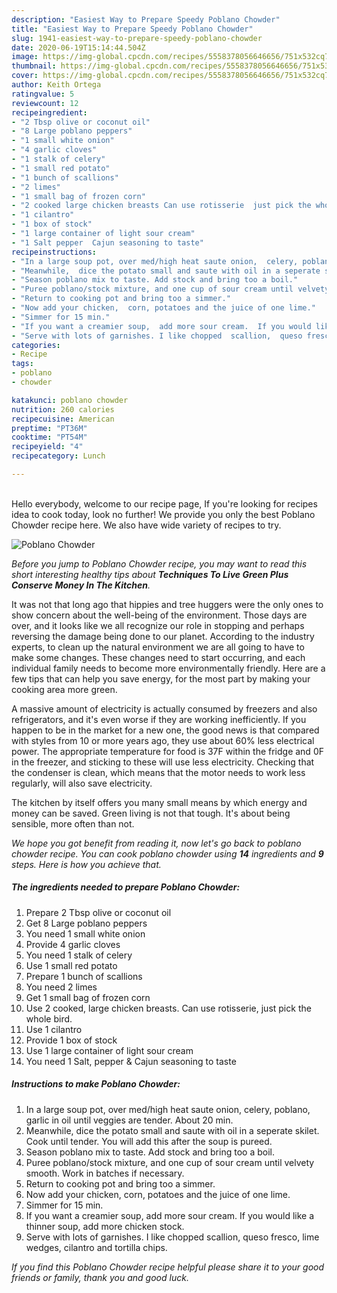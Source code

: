 ```yaml
---
description: "Easiest Way to Prepare Speedy Poblano Chowder"
title: "Easiest Way to Prepare Speedy Poblano Chowder"
slug: 1941-easiest-way-to-prepare-speedy-poblano-chowder
date: 2020-06-19T15:14:44.504Z
image: https://img-global.cpcdn.com/recipes/5558378056646656/751x532cq70/poblano-chowder-recipe-main-photo.jpg
thumbnail: https://img-global.cpcdn.com/recipes/5558378056646656/751x532cq70/poblano-chowder-recipe-main-photo.jpg
cover: https://img-global.cpcdn.com/recipes/5558378056646656/751x532cq70/poblano-chowder-recipe-main-photo.jpg
author: Keith Ortega
ratingvalue: 5
reviewcount: 12
recipeingredient:
- "2 Tbsp olive or coconut oil"
- "8 Large poblano peppers"
- "1 small white onion"
- "4 garlic cloves"
- "1 stalk of celery"
- "1 small red potato"
- "1 bunch of scallions"
- "2 limes"
- "1 small bag of frozen corn"
- "2 cooked large chicken breasts Can use rotisserie  just pick the whole bird"
- "1 cilantro"
- "1 box of stock"
- "1 large container of light sour cream"
- "1 Salt pepper  Cajun seasoning to taste"
recipeinstructions:
- "In a large soup pot, over med/high heat saute onion,  celery, poblano,  garlic in oil until veggies are tender.  About 20 min."
- "Meanwhile,  dice the potato small and saute with oil in a seperate skilet. Cook until tender.  You will add this after the soup is pureed."
- "Season poblano mix to taste. Add stock and bring too a boil."
- "Puree poblano/stock mixture, and one cup of sour cream until velvety smooth.  Work in batches if necessary."
- "Return to cooking pot and bring too a simmer."
- "Now add your chicken,  corn, potatoes and the juice of one lime."
- "Simmer for 15 min."
- "If you want a creamier soup,  add more sour cream.  If you would like a thinner soup, add more chicken stock."
- "Serve with lots of garnishes. I like chopped  scallion,  queso fresco, lime wedges,  cilantro and tortilla chips."
categories:
- Recipe
tags:
- poblano
- chowder

katakunci: poblano chowder 
nutrition: 260 calories
recipecuisine: American
preptime: "PT36M"
cooktime: "PT54M"
recipeyield: "4"
recipecategory: Lunch

---
```

<br>
Hello everybody, welcome to our recipe page, If you're looking for recipes idea to cook today, look no further! We provide you only the best Poblano Chowder recipe here. We also have wide variety of recipes to try.
<br>


![Poblano Chowder](https://img-global.cpcdn.com/recipes/5558378056646656/751x532cq70/poblano-chowder-recipe-main-photo.jpg)

<i>Before you jump to Poblano Chowder recipe, you may want to read this short interesting healthy tips about 
<strong>Techniques To Live Green Plus Conserve Money In The Kitchen</strong>.</i>
</br>

It was not that long ago that hippies and tree huggers were the only ones to show concern about the well-being of the environment. Those days are over, and it looks like we all recognize our role in stopping and perhaps reversing the damage being done to our planet. According to the industry experts, to clean up the natural environment we are all going to have to make some changes. These changes need to start occurring, and each individual family needs to become more environmentally friendly. Here are a few tips that can help you save energy, for the most part by making your cooking area more green.

A massive amount of electricity is actually consumed by freezers and also refrigerators, and it's even worse if they are working inefficiently. If you happen to be in the market for a new one, the good news is that compared with styles from 10 or more years ago, they use about 60% less electrical power. The appropriate temperature for food is 37F within the fridge and 0F in the freezer, and sticking to these will use less electricity. Checking that the condenser is clean, which means that the motor needs to work less regularly, will also save electricity.

The kitchen by itself offers you many small means by which energy and money can be saved. Green living is not that tough. It's about being sensible, more often than not.


<i>We hope you got benefit from reading it, now let's go back to poblano chowder recipe. You can cook poblano chowder using <strong>14</strong> ingredients and <strong>9</strong> steps. Here is how you achieve that.
</i>

##### The ingredients needed to prepare Poblano Chowder:

1. Prepare 2 Tbsp olive or coconut oil
1. Get 8 Large poblano peppers
1. You need 1 small white onion
1. Provide 4 garlic cloves
1. You need 1 stalk of celery
1. Use 1 small red potato
1. Prepare 1 bunch of scallions
1. You need 2 limes
1. Get 1 small bag of frozen corn
1. Use 2 cooked, large chicken breasts. Can use rotisserie,  just pick the whole bird.
1. Use 1 cilantro
1. Provide 1 box of stock
1. Use 1 large container of light sour cream
1. You need 1 Salt, pepper &amp; Cajun seasoning to taste


##### Instructions to make Poblano Chowder:

1. In a large soup pot, over med/high heat saute onion,  celery, poblano,  garlic in oil until veggies are tender.  About 20 min.
1. Meanwhile,  dice the potato small and saute with oil in a seperate skilet. Cook until tender.  You will add this after the soup is pureed.
1. Season poblano mix to taste. Add stock and bring too a boil.
1. Puree poblano/stock mixture, and one cup of sour cream until velvety smooth.  Work in batches if necessary.
1. Return to cooking pot and bring too a simmer.
1. Now add your chicken,  corn, potatoes and the juice of one lime.
1. Simmer for 15 min.
1. If you want a creamier soup,  add more sour cream.  If you would like a thinner soup, add more chicken stock.
1. Serve with lots of garnishes. I like chopped  scallion,  queso fresco, lime wedges,  cilantro and tortilla chips.


<i>If you find this Poblano Chowder recipe helpful please share it to your good friends or family, thank you and good luck.</i>
